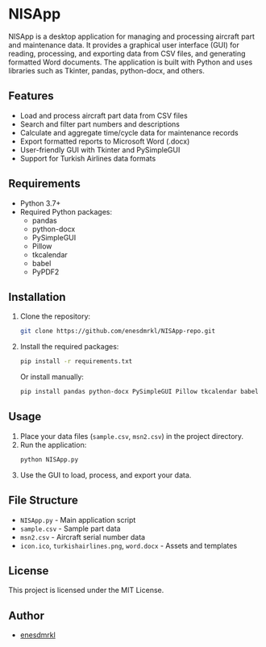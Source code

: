 # NISApp

NISApp is a desktop application for managing and processing aircraft part and maintenance data. It provides a graphical user interface (GUI) for reading, processing, and exporting data from CSV files, and generating formatted Word documents. The application is built with Python and uses libraries such as Tkinter, pandas, python-docx, and others.

## Features
- Load and process aircraft part data from CSV files
- Search and filter part numbers and descriptions
- Calculate and aggregate time/cycle data for maintenance records
- Export formatted reports to Microsoft Word (.docx)
- User-friendly GUI with Tkinter and PySimpleGUI
- Support for Turkish Airlines data formats

## Requirements
- Python 3.7+
- Required Python packages:
  - pandas
  - python-docx
  - PySimpleGUI
  - Pillow
  - tkcalendar
  - babel
  - PyPDF2

## Installation
1. Clone the repository:
   ```sh
   git clone https://github.com/enesdmrkl/NISApp-repo.git
   ```
2. Install the required packages:
   ```sh
   pip install -r requirements.txt
   ```
   Or install manually:
   ```sh
   pip install pandas python-docx PySimpleGUI Pillow tkcalendar babel PyPDF2
   ```

## Usage
1. Place your data files (`sample.csv`, `msn2.csv`) in the project directory.
2. Run the application:
   ```sh
   python NISApp.py
   ```
3. Use the GUI to load, process, and export your data.

## File Structure
- `NISApp.py` - Main application script
- `sample.csv` - Sample part data
- `msn2.csv` - Aircraft serial number data
- `icon.ico`, `turkishairlines.png`, `word.docx` - Assets and templates

## License
This project is licensed under the MIT License.

## Author
- [enesdmrkl](https://github.com/enesdmrkl)
